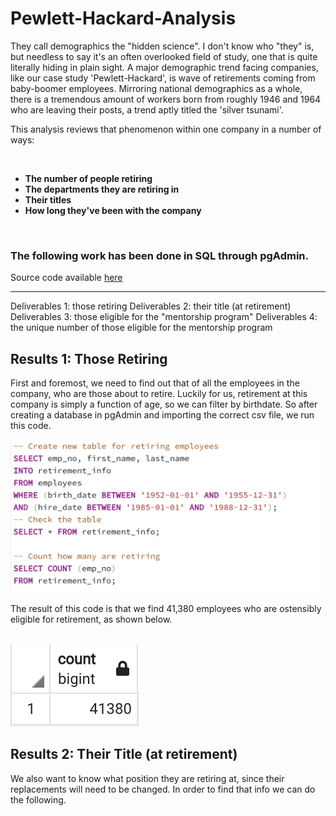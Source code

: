 # Pewlett-Hackard-Analysis

They call demographics the "hidden science". I don't know who "they" is, but needless to say it's an often overlooked field of study, one that is quite literally hiding in plain sight. A major demographic trend facing companies, like our case study 'Pewlett-Hackard', is wave of retirements coming from baby-boomer employees. Mirroring national demographics as a whole, there is a tremendous amount of workers born from roughly 1946 and 1964 who are leaving their posts, a trend aptly titled the 'silver tsunami'. 

This analysis reviews that phenomenon within one company in a number of ways:

<br />

* **The number of people retiring**
* **The departments they are retiring in**
* **Their titles**
* **How long they've been with the company**
<br />

### The following work has been done in SQL through pgAdmin. 
Source code available [here](https://github.com/carlosjennings1991/Pewlett-Hackard-Analysis/blob/main/Queries/Employee_Database_challenge.sql)

---
Deliverables 1: those retiring
Deliverables 2: their title (at retirement)
Deliverables 3: those eligible for the "mentorship program"
Deliverables 4: the unique number of those eligible for the mentorship program

## Results 1: Those Retiring

First and foremost, we need to find out that of all the employees in the company, who are those about to retire. Luckily for us, retirement at this company is simply a function of age, so we can filter by birthdate. So after creating a database in pgAdmin and importing the correct csv file, we run this code. 

<img src ="https://github.com/carlosjennings1991/Pewlett-Hackard-Analysis/blob/main/Photos/retirees_code.png" width="500" height="245">

The result of this code is that we find 41,380 employees who are ostensibly eligible for retirement, as shown below. 

<br />
<img src="https://github.com/carlosjennings1991/Pewlett-Hackard-Analysis/blob/main/Photos/amount_retiring.png">

## Results 2: Their Title (at retirement)

We also want to know what position they are retiring at, since their replacements will need to be changed. In order to find that info we can do the following. 
